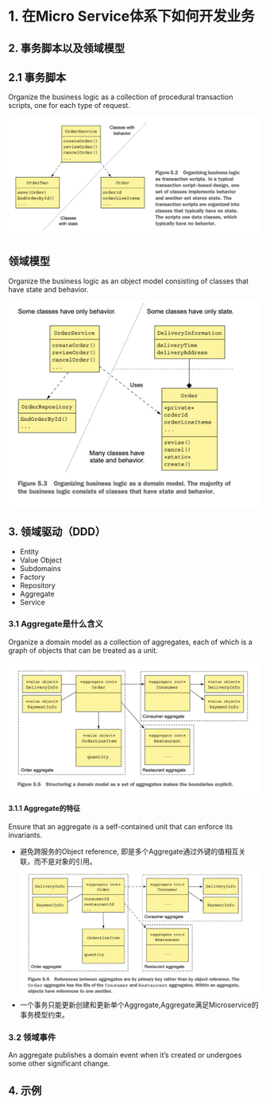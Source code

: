 #  1. 在Micro Service体系下如何开发业务


## 2. 事务脚本以及领域模型

## 2.1 事务脚本

Organize the business logic as a collection of procedural transaction scripts, one for each type of request.

![](2021-09-23-06-17-24.png)

## 领域模型

Organize the business logic as an object model consisting of classes that have state and behavior.

![](2021-09-23-06-20-00.png)


## 3.  领域驱动（DDD）

* Entity
* Value Object
* Subdomains
* Factory
* Repository
* Aggregate
* Service

### 3.1 Aggregate是什么含义

Organize a domain model as a collection of aggregates, each of which is a graph of objects that can be treated as a unit.

![](2021-09-23-06-37-56.png)

#### 3.1.1 Aggregate的特征

Ensure that an aggregate is a self-contained unit that can enforce its invariants.

* 避免跨服务的Object reference, 即是多个Aggregate通过外键的值相互关联，而不是对象的引用。
  ![](2021-09-23-06-42-05.png)
* 一个事务只能更新创建和更新单个Aggregate,Aggregate满足Microservice的事务模型约束。

### 3.2 领域事件

An aggregate publishes a domain event when it’s created or undergoes some other significant change.

## 4. 示例
